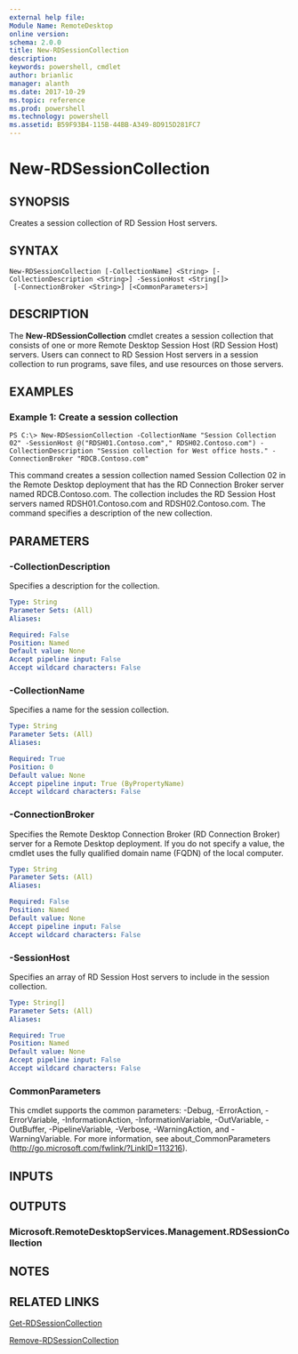 ```yaml
---
external help file: 
Module Name: RemoteDesktop
online version: 
schema: 2.0.0
title: New-RDSessionCollection
description: 
keywords: powershell, cmdlet
author: brianlic
manager: alanth
ms.date: 2017-10-29
ms.topic: reference
ms.prod: powershell
ms.technology: powershell
ms.assetid: B59F93B4-115B-44BB-A349-8D915D281FC7
---
```


# New-RDSessionCollection

## SYNOPSIS
Creates a session collection of RD Session Host servers.

## SYNTAX

```
New-RDSessionCollection [-CollectionName] <String> [-CollectionDescription <String>] -SessionHost <String[]>
 [-ConnectionBroker <String>] [<CommonParameters>]
```

## DESCRIPTION
The **New-RDSessionCollection** cmdlet creates a session collection that consists of one or more Remote Desktop Session Host (RD Session Host) servers.
Users can connect to RD Session Host servers in a session collection to run programs, save files, and use resources on those servers.

## EXAMPLES

### Example 1: Create a session collection
```
PS C:\> New-RDSessionCollection -CollectionName "Session Collection 02" -SessionHost @("RDSH01.Contoso.com"," RDSH02.Contoso.com") -CollectionDescription "Session collection for West office hosts." -ConnectionBroker "RDCB.Contoso.com"
```

This command creates a session collection named Session Collection 02 in the Remote Desktop deployment that has the RD Connection Broker server named RDCB.Contoso.com.
The collection includes the RD Session Host servers named RDSH01.Contoso.com and RDSH02.Contoso.com.
The command specifies a description of the new collection.

## PARAMETERS

### -CollectionDescription
Specifies a description for the collection.

```yaml
Type: String
Parameter Sets: (All)
Aliases: 

Required: False
Position: Named
Default value: None
Accept pipeline input: False
Accept wildcard characters: False
```

### -CollectionName
Specifies a name for the session collection.

```yaml
Type: String
Parameter Sets: (All)
Aliases: 

Required: True
Position: 0
Default value: None
Accept pipeline input: True (ByPropertyName)
Accept wildcard characters: False
```

### -ConnectionBroker
Specifies the Remote Desktop Connection Broker (RD Connection Broker) server for a Remote Desktop deployment.
If you do not specify a value, the cmdlet uses the fully qualified domain name (FQDN) of the local computer.

```yaml
Type: String
Parameter Sets: (All)
Aliases: 

Required: False
Position: Named
Default value: None
Accept pipeline input: False
Accept wildcard characters: False
```

### -SessionHost
Specifies an array of RD Session Host servers to include in the session collection.

```yaml
Type: String[]
Parameter Sets: (All)
Aliases: 

Required: True
Position: Named
Default value: None
Accept pipeline input: False
Accept wildcard characters: False
```

### CommonParameters
This cmdlet supports the common parameters: -Debug, -ErrorAction, -ErrorVariable, -InformationAction, -InformationVariable, -OutVariable, -OutBuffer, -PipelineVariable, -Verbose, -WarningAction, and -WarningVariable. For more information, see about_CommonParameters (http://go.microsoft.com/fwlink/?LinkID=113216).

## INPUTS

## OUTPUTS

### Microsoft.RemoteDesktopServices.Management.RDSessionCollection

## NOTES

## RELATED LINKS

[Get-RDSessionCollection](./Get-RDSessionCollection.md)

[Remove-RDSessionCollection](./Remove-RDSessionCollection.md)

